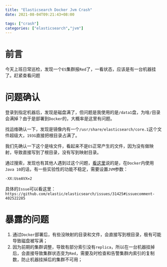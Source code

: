 ```yaml
---
title: "Elasticsearch Docker Jvm Crash"
date: 2021-08-04T09:21:43+08:00

tags: ["crash"]
categories: ["elasticsearch","jvm"] 
---
```


# 前言

今天上班日常巡检，发现一个``ES``集群报``Red``了，一看状态，应该是有一台机器挂了。赶紧查看问题

# 问题确认

登录到指定机器后，发现是磁盘满了，但问题是我使用的是``/data1``盘，为啥``/``目录会满掉？由于是部署到``Docker``的，大概率是这里有问题。

找运维确认一下，发现是镜像内有一个``/usr/share/elasticsearch/core.1``这个文件超级大，``193G``直接把根目录占满了。

我们先确认一下这个是啥文件，看起来不是``ES``正常产生的文件，因为没有做映射，导致直接写到了根目录，没有写到映射目录。

通过搜索，发现也有其他人遇到过这个问题，[看这里](https://discuss.elastic.co/t/es-6-4-3-docker-container-keep-crash-with-error-code-139/164684/6)说的是，在``Docker``内使用``Java 10``的话，有一些实验性的功能不稳定，需要设置``JVM``参数：

```bash
-XX:UseAVX=2
```

具体的``Issue``可以看这里：``https://github.com/elastic/elasticsearch/issues/31425#issuecomment-402522285``

# 暴露的问题

1. 通过``Docker``部署后，有些没映射的目录和文件，会直接写到根目录，极有可能导致磁盘被写满；
2. 因为前期的集群调整，导致有部分索引没有``replica``，所以在一台机器挂掉后，会直接导致集群状态变为``Red``，需要及时检查和告警集群内索引的复制数，防止机器挂掉后的集群不可用；
